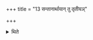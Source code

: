 +++
title = "13 सन्तानार्थायान् तु तृतीयञ्"

+++

<details><summary>थिते</summary>

सन्तानार्थायां तु तृतीयं चिन्वानस्तृतीयस्यां चितौ येनर्षय इत्यष्टौ नानामन्त्रा उत्तरवेद्यामुपदध्यात् यथार्थं लोकम्पृणा अथ पुरीषम् १३
</details>
